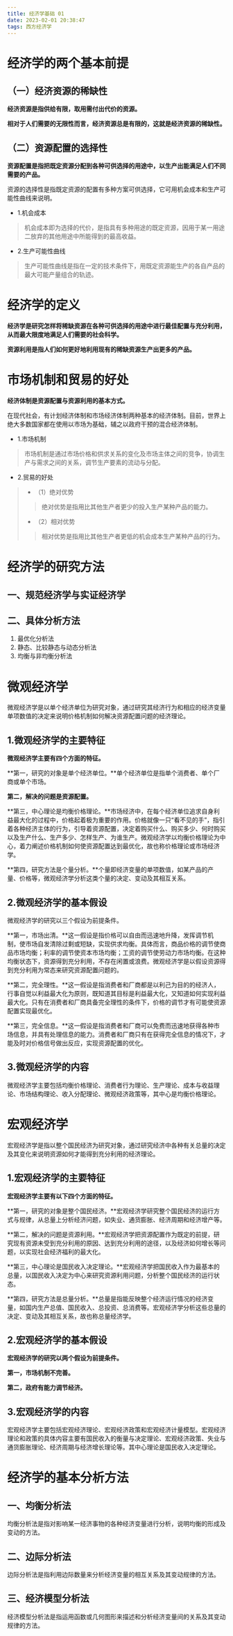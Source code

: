 ```yaml
---
title: 经济学基础 01
date: 2023-02-01 20:38:47
tags: 西方经济学
---
```


# 经济学的两个基本前提

## （一）经济资源的稀缺性

**经济资源是指供给有限，取用需付出代价的资源。**

**相对于人们需要的无限性而言，经济资源总是有限的，这就是经济资源的稀缺性。**
## （二）资源配置的选择性

**资源配置是指把既定资源分配到各种可供选择的用途中，以生产出能满足人们不同需要的产品。**

资源的选择性是指既定资源的配置有多种方案可供选择，它可用机会成本和生产可能性曲线来说明。

+ 1.机会成本
> 机会成本即为选择的代价，是指具有多种用途的既定资源，因用于某一用途二放弃的其他用途中所能得到的最高收益。
+ 2.生产可能性曲线
> 生产可能性曲线是指在一定的技术条件下，用既定资源能生产的各自产品的最大可能产量组合的轨迹。

# 经济学的定义

**经济学是研究怎样将稀缺资源在各种可供选择的用途中进行最佳配置与充分利用，从而最大限度地满足人们需要的社会科学。**

**资源利用是指人们如何更好地利用现有的稀缺资源生产出更多的产品。**

# 市场机制和贸易的好处

**经济体制是资源配置与资源利用的基本方式。**

在现代社会，有计划经济体制和市场经济体制两种基本的经济体制。目前，世界上绝大多数国家都在使用以市场为基础，辅之以政府干预的混合经济体制。

+ 1.市场机制
> 市场机制是通过市场价格和供求关系的变化及市场主体之间的竞争，协调生产与需求之间的关系，调节生产要素的流动与分配。

+ 2.贸易的好处
> + （1）绝对优势
>> 绝对优势是指用比其他生产者更少的投入生产某种产品的能力。
> + （2）相对优势
>> 相对优势是指用比其他生产者更低的机会成本生产某种产品的行为。

# 经济学的研究方法

## 一、规范经济学与实证经济学

## 二、具体分析方法

1. 最优化分析法
2. 静态、比较静态与动态分析法
3. 均衡与非均衡分析法

# 微观经济学

微观经济学是以单个经济单位为研究对象，通过研究其经济行为和相应的经济变量单项数值的决定来说明价格机制如何解决资源配置问题的经济理论。

## 1.微观经济学的主要特征

**微观经济学主要有四个方面的特征。**

**第一，研究的对象是单个经济单位。**单个经济单位是指单个消费者、单个厂商或单个市场。

**第二，解决的问题是资源配置。**

**第三，中心理论是均衡价格理论。**市场经济中，在每个经济单位追求自身利益最大化的过程中，价格起着极为重要的作用。价格就像一只“看不见的手”，指引着各种经济主体的行为，引导着资源配置，决定着购买什么、购买多少、何时购买以及生产什么、生产多少、怎样生产、为谁生产。微观经济学以均衡价格理论为中心，着力阐述价格机制如何使资源配置达到最优化，故也称价格理论或市场经济学。

**第四，研究方法是个量分析。**个量即经济变量的单项数值，如某产品的产量、价格等，微观经济学分析这类个量的决定、变动及其相互关系。

## 2.微观经济学的基本假设

微观经济学的研究以三个假设为前提条件。

**第一，市场出清。**这一假设是指价格可以自由而迅速地升降，发挥调节机制，使市场自发清除过剩或短缺，实现供求均衡。具体而言，商品价格的调节使商品市场均衡；利率的调节使资本市场均衡；工资的调节使劳动力市场均衡。在这种均衡状态下，资源得到充分利用，不存在闲置或浪费。微观经济学是以假设资源得到充分利用为常态来研究资源配置问题的。

**第二，完全理性。**这一假设是指消费者和厂商都是以利己为目的的经济人，行事自觉以利益最大化为原则，既知道其目标是利益最大化，又知道如何实现利益最大化。只有在消费者和厂商具备完全理性的条件下，价格的调节才有可能使资源配置实现最优化。

**第三，完全信息。**这一假设是指消费者和厂商可以免费而迅速地获得各种市场信息，并具有处理信息的能力。消费者和厂商只有在获得完全信息的情况下，才能及时对价格信号做出反应，实现资源配置的优化。

## 3.微观经济学的内容

微观经济学主要包括均衡价格理论、消费者行为理论、生产理论、成本与收益理论、市场结构理论、收入分配理论、微观经济政策等，其中心是均衡价格理论。

# 宏观经济学

宏观经济学是指以整个国民经济为研究对象，通过研究经济中各种有关总量的决定及其变化来说明资源如何才能得到充分利用的经济理论。

## 1.宏观经济学的主要特征

**宏观经济学主要有以下四个方面的特征。**

**第一，研究的对象是整个国民经济。**宏观经济学研究整个国民经济的运行方式与规律，从总量上分析经济问题，如失业、通货膨胀、经济周期和经济增产等。

**第二，解决的问题是资源利用。**宏观经济学把资源配置作为既定的前提，研究现有资源未受到充分利用的原因、达到充分利用的途径，以及经济如何增长等问题，以实现社会经济福利的最大化。

**第三，中心理论是国民收入决定理论。**宏观经济学把国民收入作为最基本的总量，以国民收入决定为中心来研究资源利用问题，分析整个国民经济的运行状态。

**第四，研究方法是总量分析。**总量是指能反映整个经济运行情况的经济变量，如国内生产总值、国民收入、总投资、总消费等。宏观经济学分析这些总量的决定、变动及其相互关系，故也称总量经济学。

## 2.宏观经济学的基本假设

**宏观经济学的研究以两个假设为前提条件。**

**第一，市场机制不完善。**

**第二，政府有能力调节经济。**

## 3.宏观经济学的内容

宏观经济学主要包括宏观经济理论、宏观经济政策和宏观经济计量模型。宏观经济理论和政策的具体内容主要有国民收入的衡量与决定理论、宏观经济政策、失业与通货膨胀理论、经济周期与经济增长理论等。其中心理论是国民收入决定理论。

# 经济学的基本分析方法

## 一、均衡分析法

均衡分析法是指对影响某一经济事物的各种经济变量进行分析，说明均衡的形成及变动的方法。

## 二、边际分析法

边际分析法是指利用边际数量来分析经济变量的相互关系及其变动规律的方法。

## 三、经济模型分析法

经济模型分析法是指运用函数或几何图形来描述和分析经济变量间的关系及其变动规律的方法。